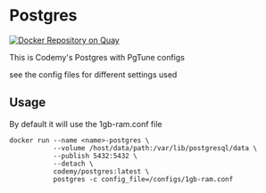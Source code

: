 # Postgres

[![Docker Repository on Quay](https://quay.io/repository/codemy/postgres/status "Docker Repository on Quay")](https://quay.io/repository/codemy/postgres)

This is Codemy's Postgres with PgTune configs

see the config files for different settings used

## Usage

By default it will use the 1gb-ram.conf file

```shell
docker run --name <name>-postgres \
           --volume /host/data/path:/var/lib/postgresql/data \
           --publish 5432:5432 \
           --detach \
           codemy/postgres:latest \
           postgres -c config_file=/configs/1gb-ram.conf
```


